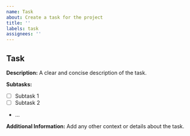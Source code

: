 ```yaml
---
name: Task
about: Create a task for the project
title: ''
labels: task
assignees: ''
---
```


## Task

**Description:**
A clear and concise description of the task.

**Subtasks:**
- [ ] Subtask 1
- [ ] Subtask 2
- ...

**Additional Information:**
Add any other context or details about the task.

